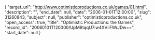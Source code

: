{
  "target_url": "http://www.optimisticproductions.co.uk/games/01.html", 
  "description": "", 
  "end_date": null, 
  "date": "2006-01-01T12:00:00", 
  "slug": 31260843, 
  "subject": null, 
  "publisher": "optimisticproductions.co.uk", 
  "open_access": true, 
  "title": "Optimistic Productions: the Games", 
  "record_id": "20060101T120000/UpM9tqqU7iw4XViiFWrJDw==", 
  "start_date": null
}

